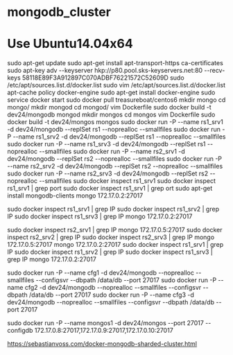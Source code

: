 # mongodb_cluster
# Use Ubuntu14.04x64

sudo apt-get update
sudo apt-get install apt-transport-https ca-certificates
sudo apt-key adv --keyserver hkp://p80.pool.sks-keyservers.net:80 --recv-keys 58118E89F3A912897C070ADBF76221572C52609D
sudo /etc/apt/sources.list.d/docker.list
sudo vim /etc/apt/sources.list.d/docker.list
apt-cache policy docker-engine
sudo apt-get install docker-engine
sudo service docker start
sudo docker pull treasureboat/centos6
mkdir mongo
cd mongo/
mkdir  mongod
cd mongod/
vim Dockerfile
sudo docker build   -t dev24/mongodb mongod
mkdir mongos
cd mongos
vim Dockerfile
sudo docker build   -t dev24/mongos mongos
sudo docker run -P --name rs1_srv1 -d dev24/mongodb --replSet rs1 --noprealloc --smallfiles
sudo docker run -P --name rs1_srv2 -d dev24/mongodb --replSet rs1 --noprealloc --smallfiles
sudo docker run -P --name rs1_srv3 -d dev24/mongodb --replSet rs1 --noprealloc --smallfiles
sudo docker run -P --name rs2_srv1 -d dev24/mongodb --replSet rs2 --noprealloc --smallfiles
sudo docker run -P --name rs2_srv2 -d dev24/mongodb --replSet rs2 --noprealloc --smallfiles
sudo docker run -P --name rs2_srv3 -d dev24/mongodb --replSet rs2 --noprealloc --smallfiles
sudo docker inspect rs1_srv1
sudo docker inspect rs1_srv1 | grep port
sudo docker inspect rs1_srv1 | grep ort
sudo apt-get install mongodb-clients
mongo 172.17.0.2:27017

sudo docker inspect rs1_srv1 | grep IP
sudo docker inspect rs1_srv2 | grep IP
sudo docker inspect rs1_srv3 | grep IP
mongo 172.17.0.2:27017

sudo docker inspect rs2_srv1 | grep IP
mongo 172.17.0.5:27017
sudo docker inspect rs2_srv2 | grep IP
sudo docker inspect rs2_srv3 | grep IP
mongo 172.17.0.5:27017
mongo 172.17.0.2:27017
sudo docker inspect rs1_srv1 | grep IP
sudo docker inspect rs1_srv2 | grep IP
sudo docker inspect rs1_srv3 | grep IP
mongo 172.17.0.2:27017

sudo docker run  -P --name cfg1 -d dev24/mongodb   --noprealloc --smallfiles   --configsvr   --dbpath /data/db   --port 27017
sudo docker run  -P --name cfg2 -d dev24/mongodb   --noprealloc --smallfiles   --configsvr   --dbpath /data/db   --port 27017
sudo docker run  -P --name cfg3 -d dev24/mongodb   --noprealloc --smallfiles   --configsvr   --dbpath /data/db   --port 27017

sudo docker run -P --name mongos1 -d dev24/mongos --port 27017 --configdb 172.17.0.8:27017,172.17.0.9:27017,172.17.0.10:27017

https://sebastianvoss.com/docker-mongodb-sharded-cluster.html


